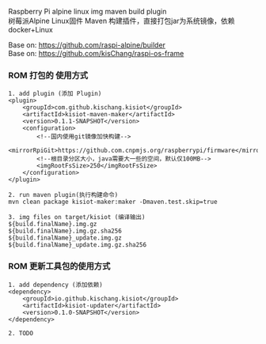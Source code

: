 Raspberry Pi alpine linux img maven build plugin   
树莓派Alpine Linux固件 Maven 构建插件，直接打包jar为系统镜像，依赖docker+Linux

Base on: https://github.com/raspi-alpine/builder    
Base on: https://github.com/kisChang/raspi-os-frame   

### ROM 打包的 使用方式
```
1. add plugin (添加 Plugin)
<plugin>
    <groupId>com.github.kischang.kisiot</groupId>
    <artifactId>kisiot-maven-maker</artifactId>
    <version>0.1.1-SNAPSHOT</version>
    <configuration>
        <!--国内使用git镜像加快构建-->
        <mirrorRpiGit>https://github.com.cnpmjs.org/raspberrypi/firmware</mirrorRpiGit>
        <!--根目录分区大小，java需要大一些的空间，默认仅100MB-->
        <imgRootFsSize>250</imgRootFsSize>
    </configuration>
</plugin>

2. run maven plugin(执行构建命令)
mvn clean package kisiot-maker:maker -Dmaven.test.skip=true

3. img files on target/kisiot (编译输出)
${build.finalName}.img.gz
${build.finalName}.img.gz.sha256
${build.finalName}_update.img.gz
${build.finalName}_update.img.gz.sha256
```

### ROM 更新工具包的使用方式
```
1. add dependency (添加依赖)
<dependency>
    <groupId>io.github.kischang.kisiot</groupId>
    <artifactId>kisiot-updater</artifactId>
    <version>0.1.0-SNAPSHOT</version>
</dependency>

2. TODO

```